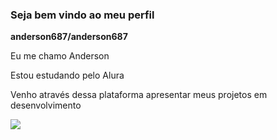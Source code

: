 ###  Seja bem vindo ao meu perfil

**anderson687/anderson687** 

Eu me chamo Anderson

Estou estudando pelo Alura 

Venho através dessa plataforma apresentar meus projetos em desenvolvimento

![](https://media.tenor.com/w9EH7nmQ7N8AAAAC/groot.gif)
